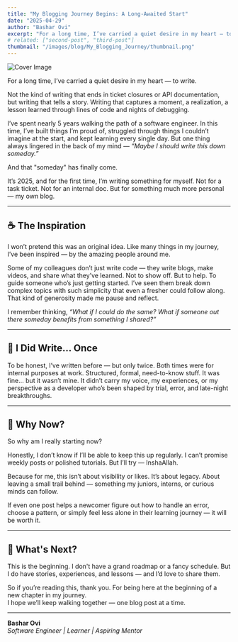 ```yaml
---
title: "My Blogging Journey Begins: A Long-Awaited Start"
date: "2025-04-29"
author: "Bashar Ovi"
excerpt: "For a long time, I’ve carried a quiet desire in my heart — to write."
# related: ["second-post", "third-post"]
thumbnail: "/images/blog/My_Blogging_Journey/thumbnail.png"
---
```


![Cover Image](/images/blog/My_Blogging_Journey/cover.png)

For a long time, I’ve carried a quiet desire in my heart — to write.

Not the kind of writing that ends in ticket closures or API documentation, but writing that tells a story. Writing that captures a moment, a realization, a lesson learned through lines of code and nights of debugging.

I’ve spent nearly 5 years walking the path of a software engineer. In this time, I’ve built things I’m proud of, struggled through things I couldn’t imagine at the start, and kept learning every single day. But one thing always lingered in the back of my mind — *“Maybe I should write this down someday.”*

And that "someday" has finally come.

It’s 2025, and for the first time, I’m writing something for myself. Not for a task ticket. Not for an internal doc. But for something much more personal — my own blog.

---

## ☕ The Inspiration

I won’t pretend this was an original idea. Like many things in my journey, I’ve been inspired — by the amazing people around me.

Some of my colleagues don’t just write code — they write blogs, make videos, and share what they’ve learned. Not to show off. But to help. To guide someone who’s just getting started. I’ve seen them break down complex topics with such simplicity that even a fresher could follow along. That kind of generosity made me pause and reflect.

I remember thinking, *“What if I could do the same? What if someone out there someday benefits from something I shared?”*

---

## 💼 I Did Write... Once

To be honest, I’ve written before — but only twice. Both times were for internal purposes at work. Structured, formal, need-to-know stuff. It was fine... but it wasn’t mine. It didn’t carry my voice, my experiences, or my perspective as a developer who’s been shaped by trial, error, and late-night breakthroughs.

---

## 🌱 Why Now?

So why am I really starting now?

Honestly, I don’t know if I’ll be able to keep this up regularly. I can’t promise weekly posts or polished tutorials. But I’ll try — InshaAllah.

Because for me, this isn’t about visibility or likes. It’s about legacy. About leaving a small trail behind — something my juniors, interns, or curious minds can follow.

If even one post helps a newcomer figure out how to handle an error, choose a pattern, or simply feel less alone in their learning journey — it will be worth it.

---

## 🚀 What's Next?

This is the beginning. I don't have a grand roadmap or a fancy schedule. But I do have stories, experiences, and lessons — and I’d love to share them.

So if you’re reading this, thank you. For being here at the beginning of a new chapter in my journey.  
I hope we’ll keep walking together — one blog post at a time.

---

**Bashar Ovi**  
*Software Engineer | Learner | Aspiring Mentor*

